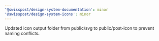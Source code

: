 ```yaml
---
'@swisspost/design-system-documentation': minor
'@swisspost/design-system-icons': minor
---
```


Updated icon output folder from public/svg to public/post-icon to prevent naming conflicts.
